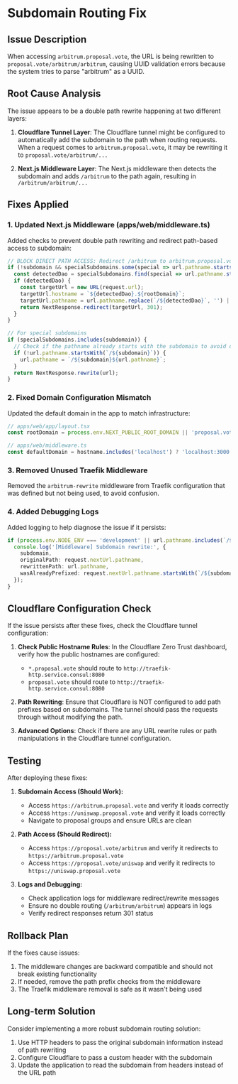 # Subdomain Routing Fix

## Issue Description

When accessing `arbitrum.proposal.vote`, the URL is being rewritten to `proposal.vote/arbitrum/arbitrum`, causing UUID validation errors because the system tries to parse "arbitrum" as a UUID.

## Root Cause Analysis

The issue appears to be a double path rewrite happening at two different layers:

1. **Cloudflare Tunnel Layer**: The Cloudflare tunnel might be configured to automatically add the subdomain to the path when routing requests. When a request comes to `arbitrum.proposal.vote`, it may be rewriting it to `proposal.vote/arbitrum/...`

2. **Next.js Middleware Layer**: The Next.js middleware then detects the subdomain and adds `/arbitrum` to the path again, resulting in `/arbitrum/arbitrum/...`

## Fixes Applied

### 1. Updated Next.js Middleware (apps/web/middleware.ts)

Added checks to prevent double path rewriting and redirect path-based access to subdomain:

```typescript
// BLOCK DIRECT PATH ACCESS: Redirect /arbitrum to arbitrum.proposal.vote
if (!subdomain && specialSubdomains.some(special => url.pathname.startsWith(`/${special}`))) {
  const detectedDao = specialSubdomains.find(special => url.pathname.startsWith(`/${special}`));
  if (detectedDao) {
    const targetUrl = new URL(request.url);
    targetUrl.hostname = `${detectedDao}.${rootDomain}`;
    targetUrl.pathname = url.pathname.replace(`/${detectedDao}`, '') || '/';
    return NextResponse.redirect(targetUrl, 301);
  }
}

// For special subdomains
if (specialSubdomains.includes(subdomain)) {
  // Check if the pathname already starts with the subdomain to avoid double routing
  if (!url.pathname.startsWith(`/${subdomain}`)) {
    url.pathname = `/${subdomain}${url.pathname}`;
  }
  return NextResponse.rewrite(url);
}
```

### 2. Fixed Domain Configuration Mismatch

Updated the default domain in the app to match infrastructure:

```typescript
// apps/web/app/layout.tsx
const rootDomain = process.env.NEXT_PUBLIC_ROOT_DOMAIN || 'proposal.vote';

// apps/web/middleware.ts  
const defaultDomain = hostname.includes('localhost') ? 'localhost:3000' : 'proposal.vote';
```

### 3. Removed Unused Traefik Middleware

Removed the `arbitrum-rewrite` middleware from Traefik configuration that was defined but not being used, to avoid confusion.

### 4. Added Debugging Logs

Added logging to help diagnose the issue if it persists:

```typescript
if (process.env.NODE_ENV === 'development' || url.pathname.includes(`/${subdomain}/${subdomain}`)) {
  console.log('[Middleware] Subdomain rewrite:', {
    subdomain,
    originalPath: request.nextUrl.pathname,
    rewrittenPath: url.pathname,
    wasAlreadyPrefixed: request.nextUrl.pathname.startsWith(`/${subdomain}`),
  });
}
```

## Cloudflare Configuration Check

If the issue persists after these fixes, check the Cloudflare tunnel configuration:

1. **Check Public Hostname Rules**: In the Cloudflare Zero Trust dashboard, verify how the public hostnames are configured:
   - `*.proposal.vote` should route to `http://traefik-http.service.consul:8080`
   - `proposal.vote` should route to `http://traefik-http.service.consul:8080`

2. **Path Rewriting**: Ensure that Cloudflare is NOT configured to add path prefixes based on subdomains. The tunnel should pass the requests through without modifying the path.

3. **Advanced Options**: Check if there are any URL rewrite rules or path manipulations in the Cloudflare tunnel configuration.

## Testing

After deploying these fixes:

1. **Subdomain Access (Should Work):**
   - Access `https://arbitrum.proposal.vote` and verify it loads correctly
   - Access `https://uniswap.proposal.vote` and verify it loads correctly
   - Navigate to proposal groups and ensure URLs are clean

2. **Path Access (Should Redirect):**
   - Access `https://proposal.vote/arbitrum` and verify it redirects to `https://arbitrum.proposal.vote`
   - Access `https://proposal.vote/uniswap` and verify it redirects to `https://uniswap.proposal.vote`

3. **Logs and Debugging:**
   - Check application logs for middleware redirect/rewrite messages
   - Ensure no double routing (`/arbitrum/arbitrum`) appears in logs
   - Verify redirect responses return 301 status

## Rollback Plan

If the fixes cause issues:

1. The middleware changes are backward compatible and should not break existing functionality
2. If needed, remove the path prefix checks from the middleware
3. The Traefik middleware removal is safe as it wasn't being used

## Long-term Solution

Consider implementing a more robust subdomain routing solution:

1. Use HTTP headers to pass the original subdomain information instead of path rewriting
2. Configure Cloudflare to pass a custom header with the subdomain
3. Update the application to read the subdomain from headers instead of the URL path